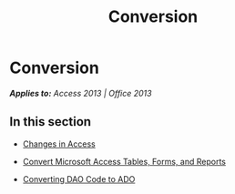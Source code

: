 ﻿---
title: Conversion
TOCTitle: Conversion
ms:assetid: 660816f6-6d17-43c3-b86d-c9f915674a87
ms:mtpsurl: https://msdn.microsoft.com/en-us/library/Dn142285(v=office.15)
ms:contentKeyID: 52072763
ms.date: 09/18/2015
mtps_version: v=office.15
---

# Conversion


_**Applies to:** Access 2013 | Office 2013_

## In this section

  - [Changes in Access](changes-in-access.md)

  - [Convert Microsoft Access Tables, Forms, and Reports](convert-microsoft-access-tables-forms-and-reports.md)

  - [Converting DAO Code to ADO](converting-dao-code-to-ado.md)

